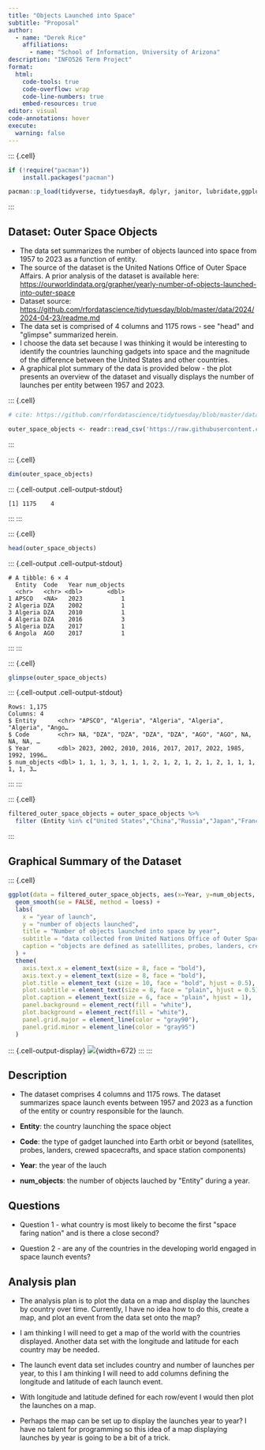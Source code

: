 ```yaml
---
title: "Objects Launched into Space"
subtitle: "Proposal"
author:
  - name: "Derek Rice"
    affiliations:
      - name: "School of Information, University of Arizona"
description: "INFO526 Term Project"
format:
  html:
    code-tools: true
    code-overflow: wrap
    code-line-numbers: true
    embed-resources: true
editor: visual
code-annotations: hover
execute:
  warning: false
---
```


::: {.cell}

```{.r .cell-code}
if (!require("pacman"))
    install.packages("pacman")

pacman::p_load(tidyverse, tidytuesdayR, dplyr, janitor, lubridate,ggplot2)
```
:::


## Dataset: Outer Space Objects

-   The data set summarizes the number of objects launced into space from 1957 to 2023 as a function of entity.
-   The source of the dataset is the United Nations Office of Outer Space Affairs. A prior analysis of the dataset is available here: https://ourworldindata.org/grapher/yearly-number-of-objects-launched-into-outer-space
-   Dataset source: https://github.com/rfordatascience/tidytuesday/blob/master/data/2024/2024-04-23/readme.md
-   The data set is comprised of 4 columns and 1175 rows - see "head" and "glimpse" summarized herein.
-   I choose the data set because I was thinking it would be interesting to identify the countries launching gadgets into space and the magnitude of the difference between the United States and other countries.
-   A graphical plot summary of the data is provided below - the plot presents an overview of the dataset and visually displays the number of launches per entity between 1957 and 2023.


::: {.cell}

```{.r .cell-code}
# cite: https://github.com/rfordatascience/tidytuesday/blob/master/data/2024/2024-04-23/readme.md

outer_space_objects <- readr::read_csv('https://raw.githubusercontent.com/rfordatascience/tidytuesday/master/data/2024/2024-04-23/outer_space_objects.csv')
```
:::

::: {.cell}

```{.r .cell-code}
dim(outer_space_objects)
```

::: {.cell-output .cell-output-stdout}

```
[1] 1175    4
```


:::
:::

::: {.cell}

```{.r .cell-code}
head(outer_space_objects)
```

::: {.cell-output .cell-output-stdout}

```
# A tibble: 6 × 4
  Entity  Code   Year num_objects
  <chr>   <chr> <dbl>       <dbl>
1 APSCO   <NA>   2023           1
2 Algeria DZA    2002           1
3 Algeria DZA    2010           1
4 Algeria DZA    2016           3
5 Algeria DZA    2017           1
6 Angola  AGO    2017           1
```


:::
:::

::: {.cell}

```{.r .cell-code}
glimpse(outer_space_objects)
```

::: {.cell-output .cell-output-stdout}

```
Rows: 1,175
Columns: 4
$ Entity      <chr> "APSCO", "Algeria", "Algeria", "Algeria", "Algeria", "Ango…
$ Code        <chr> NA, "DZA", "DZA", "DZA", "DZA", "AGO", "AGO", NA, NA, NA, …
$ Year        <dbl> 2023, 2002, 2010, 2016, 2017, 2017, 2022, 1985, 1992, 1996…
$ num_objects <dbl> 1, 1, 1, 3, 1, 1, 1, 2, 1, 2, 1, 2, 1, 2, 1, 1, 1, 1, 1, 3…
```


:::
:::

::: {.cell}

```{.r .cell-code}
filtered_outer_space_objects = outer_space_objects %>%
  filter (Entity %in% c("United States","China","Russia","Japan","France","India","European Space Agency", "Germany"))
```
:::


## Graphical Summary of the Dataset


::: {.cell}

```{.r .cell-code}
ggplot(data = filtered_outer_space_objects, aes(x=Year, y=num_objects, color = Entity)) +
  geom_smooth(se = FALSE, method = loess) +
  labs(
    x = "year of launch",
    y = "number of objects launched",
    title = "Number of objects launched into space by year",
    subtitle = "data collected from United Nations Office of Outer Space Affairs",
    caption = "objects are defined as satelllites, probes, landers, crewed spacecrafts, and space station flights"
  ) +
  theme(
    axis.text.x = element_text(size = 8, face = "bold"),
    axis.text.y = element_text(size = 8, face = "bold"),
    plot.title = element_text (size = 10, face = "bold", hjust = 0.5),
    plot.subtitle = element_text(size = 8, face = "plain", hjust = 0.5),
    plot.caption = element_text(size = 6, face = "plain", hjust = 1),
    panel.background = element_rect(fill = "white"),
    plot.background = element_rect(fill = "white"),
    panel.grid.major = element_line(color = "gray90"),
    panel.grid.minor = element_line(color = "gray95")
  ) 
```

::: {.cell-output-display}
![](proposal_files/figure-html/unnamed-chunk-7-1.png){width=672}
:::
:::


## Description

-   The dataset comprises 4 columns and 1175 rows. The dataset summarizes space launch events between 1957 and 2023 as a function of the entity or country responsible for the launch.

-   **Entity**: <character> the country launching the space object

-   **Code**: <character> the type of gadget launched into Earth orbit or beyond (satellites, probes, landers, crewed spacecrafts, and space station components)

-   **Year**: <double-precision floating-point number> the year of the lauch

-   **num_objects**: <double-precision floating-point number> the number of objects lauched by "Entity" during a year.

## Questions

-   Question 1 - what country is most likely to become the first "space faring nation" and is there a close second?

-   Question 2 - are any of the countries in the developing world engaged in space launch events?

## Analysis plan

-   The analysis plan is to plot the data on a map and display the launches by country over time. Currently, I have no idea how to do this, create a map, and plot an event from the data set onto the map?

-   I am thinking I will need to get a map of the world with the countries displayed. Another data set with the longitude and latitude for each country may be needed.

-   The launch event data set includes country and number of launches per year, to this I am thinking I will need to add columns defining the longitude and latitude of each launch event.

-   With longitude and latitude defined for each row/event I would then plot the launches on a map.

-   Perhaps the map can be set up to display the launches year to year? I have no talent for programming so this idea of a map displaying launches by year is going to be a bit of a trick.

